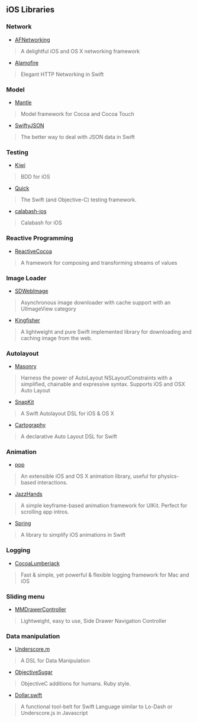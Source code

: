 ## iOS Libraries

### Network
* [AFNetworking](https://github.com/AFNetworking/AFNetworking)
> A delightful iOS and OS X networking framework

* [Alamofire](https://github.com/Alamofire/Alamofire)
> Elegant HTTP Networking in Swift

### Model
* [Mantle](https://github.com/Mantle/Mantle)
> Model framework for Cocoa and Cocoa Touch

* [SwiftyJSON](https://github.com/SwiftyJSON/SwiftyJSON)
> The better way to deal with JSON data in Swift

### Testing
* [Kiwi](https://github.com/kiwi-bdd/Kiwi)
> BDD for iOS

* [Quick](https://github.com/Quick/Quick)
> The Swift (and Objective-C) testing framework.

* [calabash-ios](https://github.com/calabash/calabash-ios)
> Calabash for iOS

### Reactive Programming
* [ReactiveCocoa](https://github.com/ReactiveCocoa/ReactiveCocoa)
> A framework for composing and transforming streams of values

### Image Loader
* [SDWebImage](https://github.com/rs/SDWebImage)
> Asynchronous image downloader with cache support with an UIImageView category

* [Kingfisher](https://github.com/onevcat/Kingfisher)
> A lightweight and pure Swift implemented library for downloading and caching image from the web.

### Autolayout
* [Masonry](https://github.com/SnapKit/Masonry)
> Harness the power of AutoLayout NSLayoutConstraints with a simplified, chainable and expressive syntax. Supports iOS and OSX Auto Layout

* [SnapKit](https://github.com/SnapKit/SnapKit)
> A Swift Autolayout DSL for iOS & OS X

* [Cartography](https://github.com/robb/Cartography)
> A declarative Auto Layout DSL for Swift

### Animation
* [pop](https://github.com/facebook/pop)
> An extensible iOS and OS X animation library, useful for physics-based interactions.

* [JazzHands](https://github.com/IFTTT/JazzHands)
> A simple keyframe-based animation framework for UIKit. Perfect for scrolling app intros.

* [Spring](https://github.com/MengTo/Spring)
> A library to simplify iOS animations in Swift

### Logging
* [CocoaLumberjack](https://github.com/CocoaLumberjack/CocoaLumberjack)
> Fast & simple, yet powerful & flexible logging framework for Mac and iOS

### Sliding menu
* [MMDrawerController](https://github.com/mutualmobile/MMDrawerController)
> Lightweight, easy to use, Side Drawer Navigation Controller

### Data manipulation
* [Underscore.m](https://github.com/robb/Underscore.m)
> A DSL for Data Manipulation

* [ObjectiveSugar](https://github.com/supermarin/objectivesugar)
> ObjectiveC additions for humans. Ruby style.

* [Dollar.swift](https://github.com/ankurp/Dollar.swift)
> A functional tool-belt for Swift Language similar to Lo-Dash or Underscore.js in Javascript
